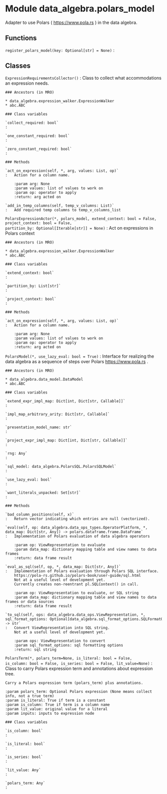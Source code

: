 Module data_algebra.polars_model
================================
Adapter to use Polars ( https://www.pola.rs ) in the data algebra.

Functions
---------

    
`register_polars_model(key: Optional[str] = None)`
:   

Classes
-------

`ExpressionRequirementsCollector()`
:   Class to collect what accommodations an expression needs.

    ### Ancestors (in MRO)

    * data_algebra.expression_walker.ExpressionWalker
    * abc.ABC

    ### Class variables

    `collect_required: bool`
    :

    `one_constant_required: bool`
    :

    `zero_constant_required: bool`
    :

    ### Methods

    `act_on_expression(self, *, arg, values: List, op)`
    :   Action for a column name.
        
        :param arg: None
        :param values: list of values to work on
        :param op: operator to apply
        :return: arg acted on

    `add_in_temp_columns(self, temp_v_columns: List)`
    :   Add required temp columns to temp_v_columns_list

`PolarsExpressionActor(*, polars_model, extend_context: bool = False, project_context: bool = False, partition_by: Optional[Iterable[str]] = None)`
:   Act on expressions in Polars context

    ### Ancestors (in MRO)

    * data_algebra.expression_walker.ExpressionWalker
    * abc.ABC

    ### Class variables

    `extend_context: bool`
    :

    `partition_by: List[str]`
    :

    `project_context: bool`
    :

    ### Methods

    `act_on_expression(self, *, arg, values: List, op)`
    :   Action for a column name.
        
        :param arg: None
        :param values: list of values to work on
        :param op: operator to apply
        :return: arg acted on

`PolarsModel(*, use_lazy_eval: bool = True)`
:   Interface for realizing the data algebra as a sequence of steps over Polars https://www.pola.rs .

    ### Ancestors (in MRO)

    * data_algebra.data_model.DataModel
    * abc.ABC

    ### Class variables

    `extend_expr_impl_map: Dict[int, Dict[str, Callable]]`
    :

    `impl_map_arbitrary_arity: Dict[str, Callable]`
    :

    `presentation_model_name: str`
    :

    `project_expr_impl_map: Dict[int, Dict[str, Callable]]`
    :

    `rng: Any`
    :

    `sql_model: data_algebra.PolarsSQL.PolarsSQLModel`
    :

    `use_lazy_eval: bool`
    :

    `want_literals_unpacked: Set[str]`
    :

    ### Methods

    `bad_column_positions(self, x)`
    :   Return vector indicating which entries are null (vectorized).

    `eval(self, op: data_algebra.data_ops_types.OperatorPlatform, *, data_map: Dict[str, Any]) ‑> polars.dataframe.frame.DataFrame`
    :   Implementation of Polars evaluation of data algebra operators
        
        :param op: ViewRepresentation to evaluate
        :param data_map: dictionary mapping table and view names to data frames
        :return: data frame result

    `eval_as_sql(self, op, *, data_map: Dict[str, Any])`
    :   Implementation of Polars evaluation through Polars SQL interface.
        https://pola-rs.github.io/polars-book/user-guide/sql.html
        Not at a useful level of development yet.
        Currently creates non-reentrant pl.SQLContext() in call.
        
        :param op: ViewRepresentation to evaluate, or SQL string
        :param data_map: dictionary mapping table and view names to data frames or data sources
        :return: data frame result

    `to_sql(self, ops: data_algebra.data_ops.ViewRepresentation, *, sql_format_options: Optional[data_algebra.sql_format_options.SQLFormatOptions] = None) ‑> str`
    :   Convert ViewRepresentation into SQL string.
        Not at a useful level of development yet.
        
        :param ops: ViewRepresentation to convert
        :param sql_format_options: sql formatting options
        :return: sql string

`PolarsTerm(*, polars_term=None, is_literal: bool = False, is_column: bool = False, is_series: bool = False, lit_value=None)`
:   Class to carry Polars expression term and annotations about expression tree.
    
    Carry a Polars expression term (polars_term) plus annotations.
    
    :param polars_term: Optional Polars expression (None means collect info, not a true term)
    :param is_literal: True if term is a constant
    :param is_column: True if term is a column name
    :param lit_value: original value for a literal
    :param inputs: inputs to expression node

    ### Class variables

    `is_column: bool`
    :

    `is_literal: bool`
    :

    `is_series: bool`
    :

    `lit_value: Any`
    :

    `polars_term: Any`
    :
